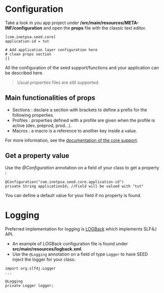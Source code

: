 # Configuration

Take a look in you app project under **/src/main/resources/META-INF/configuration** and open the **props** file with the classic text editor.

	[com.inetpsa.seed.core]
	application-id = tut

	# Add application layer configuration here
	# clean props section
	[]

All the configuration of the seed support/functions and your application can be described here.

> Usual *properties* files are still supported.

## Main functionalities of props

- Sections : declare a section with brackets to define a prefix for the following properties.
- Profiles : properties defined with a profile are given when the profile is active (dev, preprod, prod...).
- Macros : a macro is a reference to another key inside a value.

For more information, see the [documentation of the core support](#!/seed-doc/core/configuration "documentation of core support").

## Get a property value

Use the *@Configuration* annotation on a field of your class to get a property :

	@Configuration("com.inetpsa.seed.core.application-id")
	private String applicationId; //Field will be valued with "tut"

You can define a default value for your field if no property is found.

# Logging

Preferred implementation for logging is [LOGBack](http://logback.qos.ch/ "LOGBack") which implements SLF4J API. 

- An example of LOGBack configuration file is found under **src/main/resources/logback.xml**.
- Use the `@Logging` annotation on a field of type `Logger` to have SEED inject the logger for your class:

```
import org.slf4j.Logger
...

@Logging
private Logger logger;
```